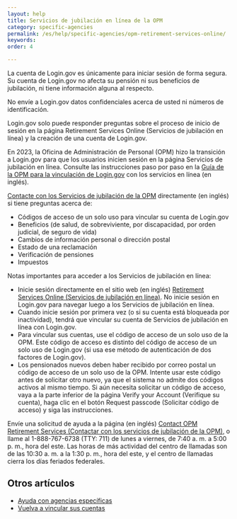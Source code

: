 ```yaml
---
layout: help
title: Servicios de jubilación en línea de la OPM
category: specific-agencies
permalink: /es/help/specific-agencies/opm-retirement-services-online/
keywords: 
order: 4

---
```


La cuenta de Login.gov es únicamente para iniciar sesión de forma segura. Su cuenta de Login.gov no afecta su pensión ni sus beneficios de jubilación, ni tiene información alguna al respecto.

No envíe a Login.gov datos confidenciales acerca de usted ni números de identificación.

Login.gov solo puede responder preguntas sobre el proceso de inicio de sesión en la página Retirement Services Online (Servicios de jubilación en línea) y la creación de una cuenta de Login.gov.

En 2023, la Oficina de Administración de Personal (OPM) hizo la transición a Login.gov para que los usuarios inicien sesión en la página Servicios de jubilación en línea. Consulte las instrucciones paso por paso en la [Guía de la OPM para la vinculación de Login.gov](https://www.opm.gov/support/retirement/faq/sol-login-linking-guide.pdf) con los servicios en línea (en inglés).

[Contacte con los Servicios de jubilación de la OPM](https://www.opm.gov/support/retirement/contact/) directamente (en inglés) si tiene preguntas acerca de:

* Códigos de acceso de un solo uso para vincular su cuenta de Login.gov
* Beneficios (de salud, de sobreviviente, por discapacidad, por orden judicial, de seguro de vida) 
* Cambios de información personal o dirección postal
* Estado de una reclamación
* Verificación de pensiones
* Impuestos

Notas importantes para acceder a los Servicios de jubilación en línea:

* Inicie sesión directamente en el sitio web (en inglés) [Retirement Services Online (Servicios de jubilación en línea)](https://www.servicesonline.opm.gov/). No inicie sesión en Login.gov para navegar luego a los Servicios de jubilación en línea.
* Cuando inicie sesión por primera vez (o si su cuenta está bloqueada por inactividad), tendrá que vincular su cuenta de Servicios de jubilación en línea con Login.gov.
* Para vincular sus cuentas, use el código de acceso de un solo uso de la OPM. Este código de acceso es distinto del código de acceso de un solo uso de Login.gov (si usa ese método de autenticación de dos factores de Login.gov).
* Los pensionados nuevos deben haber recibido por correo postal un código de acceso de un solo uso de la OPM. Intente usar este código antes de solicitar otro nuevo, ya que el sistema no admite dos códigos activos al mismo tiempo. Si aún necesita solicitar un código de acceso, vaya a la parte inferior de la página Verify your Account (Verifique su cuenta), haga clic en el botón Request passcode (Solicitar código de acceso) y siga las instrucciones.

Envíe una solicitud de ayuda a la página (en inglés) [Contact OPM Retirement Services (Contactar con los servicios de jubilación de la OPM)](https://www.opm.gov/support/retirement/contact/), o llame al 1-888-767-6738 (TTY: 711) de lunes a viernes, de 7:40 a. m. a 5:00 p. m., hora del este. Las horas de más actividad del centro de llamadas son de las 10:30 a. m. a la 1:30 p. m., hora del este, y el centro de llamadas cierra los días feriados federales.

## Otros artículos

* [Ayuda con agencias específicas](/es/help/specific-agencies/overview/)
* [Vuelva a vincular sus cuentas](/es/help/manage-your-account/relink-your-accounts/)

